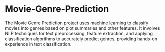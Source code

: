 # Movie-Genre-Prediction
The Movie Genre Prediction project uses machine learning to classify movies into genres based on plot summaries and other features. It involves NLP techniques for text preprocessing, feature extraction, and applying classification algorithms to accurately predict genres, providing hands-on experience in text classification.
